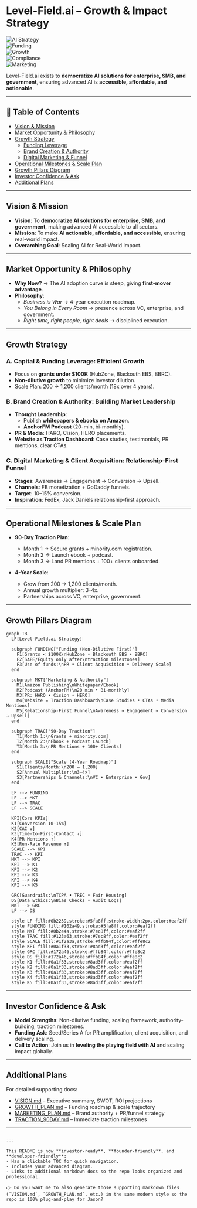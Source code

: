 # Level-Field.ai – Growth & Impact Strategy  

![AI Strategy](https://img.shields.io/badge/AI%20Strategy-Boardroom%20Ready-blueviolet?style=for-the-badge&logo=amp)  
![Funding](https://img.shields.io/badge/Funding-Non%20Dilutive%20Grants-success?style=for-the-badge&logo=Google)  
![Growth](https://img.shields.io/badge/Scale-200→1200%20Clients%2FMonth-orange?style=for-the-badge&logo=GraphQL)  
![Compliance](https://img.shields.io/badge/Compliance-TCPA%20%7C%20TREC%20%7C%20Fair%20Housing-critical?style=for-the-badge&logo=law)  
![Marketing](https://img.shields.io/badge/Marketing-Authority%20%7C%20Funnel%20Driven-brightgreen?style=for-the-badge&logo=PodcastAddict)  

Level-Field.ai exists to **democratize AI solutions for enterprise, SMB, and government**, ensuring advanced AI is **accessible, affordable, and actionable**.  

---

## 📑 Table of Contents
- [Vision & Mission](#vision--mission)
- [Market Opportunity & Philosophy](#market-opportunity--philosophy)
- [Growth Strategy](#growth-strategy)
  - [Funding Leverage](#a-capital--funding-leverage-efficient-growth)
  - [Brand Creation & Authority](#b-brand-creation--authority-building-market-leadership)
  - [Digital Marketing & Funnel](#c-digital-marketing--client-acquisition-relationship-first-funnel)
- [Operational Milestones & Scale Plan](#operational-milestones--scale-plan)
- [Growth Pillars Diagram](#growth-pillars-diagram)
- [Investor Confidence & Ask](#investor-confidence--ask)
- [Additional Plans](#additional-plans)

---

## Vision & Mission
- **Vision**: To **democratize AI solutions for enterprise, SMB, and government**, making advanced AI accessible to all sectors.  
- **Mission**: To make **AI actionable, affordable, and accessible**, ensuring real-world impact.  
- **Overarching Goal**: Scaling AI for Real-World Impact.  

---

## Market Opportunity & Philosophy
- **Why Now?** → The AI adoption curve is steep, giving **first-mover advantage**.  
- **Philosophy**:  
  - *Business is War* → 4-year execution roadmap.  
  - *You Belong in Every Room* → presence across VC, enterprise, and government.  
  - *Right time, right people, right deals* → disciplined execution.  

---

## Growth Strategy

### A. Capital & Funding Leverage: Efficient Growth
- Focus on **grants under $100K** (HubZone, Blackouth EBS, BBRC).  
- **Non-dilutive growth** to minimize investor dilution.  
- Scale Plan: 200 → 1,200 clients/month (18x over 4 years).  

### B. Brand Creation & Authority: Building Market Leadership
- **Thought Leadership**:  
  - Publish **whitepapers & ebooks on Amazon**.  
  - **AnchorFM Podcast** (20-min, bi-monthly).  
- **PR & Media**: HARO, Cision, HERO placements.  
- **Website as Traction Dashboard**: Case studies, testimonials, PR mentions, clear CTAs.  

### C. Digital Marketing & Client Acquisition: Relationship-First Funnel
- **Stages**: Awareness → Engagement → Conversion → Upsell.  
- **Channels**: FB monetization + GoDaddy funnels.  
- **Target**: 10–15% conversion.  
- **Inspiration**: FedEx, Jack Daniels relationship-first approach.  

---

## Operational Milestones & Scale Plan
- **90-Day Traction Plan**:  
  - Month 1 → Secure grants + minority.com registration.  
  - Month 2 → Launch ebook + podcast.  
  - Month 3 → Land PR mentions + 100+ clients onboarded.  

- **4-Year Scale**:  
  - Grow from 200 → 1,200 clients/month.  
  - Annual growth multiplier: 3–4x.  
  - Partnerships across VC, enterprise, government.  

---

## Growth Pillars Diagram

```mermaid
graph TB
  LF[Level-Field.ai Strategy]

  subgraph FUNDING["Funding (Non-Dilutive First)"]
    F1[Grants < $100K\nHubZone • Blackouth EBS • BBRC]
    F2[SAFE/Equity only after\ntraction milestones]
    F3[Use of funds:\nPR • Client Acquisition • Delivery Scale]
  end

  subgraph MKT["Marketing & Authority"]
    M1[Amazon Publishing\nWhitepaper/Ebook]
    M2[Podcast (AnchorFM)\n20 min • Bi-monthly]
    M3[PR: HARO • Cision • HERO]
    M4[Website = Traction Dashboard\nCase Studies • CTAs • Media Mentions]
    M5[Relationship-First Funnel\nAwareness → Engagement → Conversion → Upsell]
  end

  subgraph TRAC["90-Day Traction"]
    T1[Month 1:\nGrants + minority.com]
    T2[Month 2:\nEbook + Podcast Launch]
    T3[Month 3:\nPR Mentions + 100+ Clients]
  end

  subgraph SCALE["Scale (4-Year Roadmap)"]
    S1[Clients/Month:\n200 → 1,200]
    S2[Annual Multiplier:\n3–4×]
    S3[Partnerships & Channels:\nVC • Enterprise • Gov]
  end

  LF --> FUNDING
  LF --> MKT
  LF --> TRAC
  LF --> SCALE

  KPI[Core KPIs]
  K1[Conversion 10–15%]
  K2[CAC ↓]
  K3[Time-to-First-Contact ↓]
  K4[PR Mentions ↑]
  K5[Run-Rate Revenue ↑]
  SCALE --> KPI
  TRAC --> KPI
  MKT --> KPI
  KPI --> K1
  KPI --> K2
  KPI --> K3
  KPI --> K4
  KPI --> K5

  GRC[Guardrails:\nTCPA • TREC • Fair Housing]
  DS[Data Ethics:\nBias Checks • Audit Logs]
  MKT --> GRC
  LF --> DS

  style LF fill:#0b2239,stroke:#5fa8ff,stroke-width:2px,color:#eaf2ff
  style FUNDING fill:#102a49,stroke:#5fa8ff,color:#eaf2ff
  style MKT fill:#0b2e4a,stroke:#7ec8ff,color:#eaf2ff
  style TRAC fill:#123a63,stroke:#7ec8ff,color:#eaf2ff
  style SCALE fill:#1f2a3a,stroke:#ffb84f,color:#ffe8c2
  style KPI fill:#0a1f33,stroke:#8ad3ff,color:#eaf2ff
  style GRC fill:#172a46,stroke:#ffb84f,color:#ffe8c2
  style DS fill:#172a46,stroke:#ffb84f,color:#ffe8c2
  style K1 fill:#0a1f33,stroke:#8ad3ff,color:#eaf2ff
  style K2 fill:#0a1f33,stroke:#8ad3ff,color:#eaf2ff
  style K3 fill:#0a1f33,stroke:#8ad3ff,color:#eaf2ff
  style K4 fill:#0a1f33,stroke:#8ad3ff,color:#eaf2ff
  style K5 fill:#0a1f33,stroke:#8ad3ff,color:#eaf2ff
````

---

## Investor Confidence & Ask

* **Model Strengths**: Non-dilutive funding, scaling framework, authority-building, traction milestones.
* **Funding Ask**: Seed/Series A for PR amplification, client acquisition, and delivery scaling.
* **Call to Action**: Join us in **leveling the playing field with AI** and scaling impact globally.

---

## Additional Plans

For detailed supporting docs:

* [VISION.md](VISION.md) – Executive summary, SWOT, ROI projections
* [GROWTH\_PLAN.md](GROWTH_PLAN.md) – Funding roadmap & scale trajectory
* [MARKETING\_PLAN.md](MARKETING_PLAN.md) – Brand authority + PR/funnel strategy
* [TRACTION\_90DAY.md](TRACTION_90DAY.md) – Immediate traction milestones

---

```

---

This README is now **investor-ready**, **founder-friendly**, and **developer-friendly**:  
- Has a clickable TOC for quick navigation.  
- Includes your advanced diagram.  
- Links to additional markdown docs so the repo looks organized and professional.  

👉 Do you want me to also generate those supporting markdown files (`VISION.md`, `GROWTH_PLAN.md`, etc.) in the same modern style so the repo is 100% plug-and-play for Jason?
```
